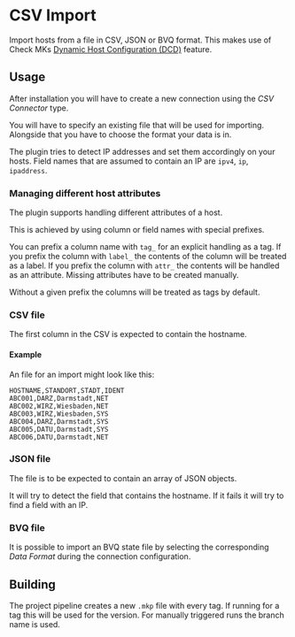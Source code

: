 # CSV Import

Import hosts from a file in CSV, JSON or BVQ format.
This makes use of Check MKs [Dynamic Host Configuration (DCD)](https://docs.checkmk.com/latest/de/dcd.html) feature.

## Usage

After installation you will have to create a new connection using the _CSV Connector_ type.

You will have to specify an existing file that will be used for importing.
Alongside that you have to choose the format your data is in.

The plugin tries to detect IP addresses and set them accordingly on your hosts. Field names that are assumed to contain an IP are `ipv4`, `ip`, `ipaddress`.

### Managing different host attributes

The plugin supports handling different attributes of a host.

This is achieved by using column or field names with special prefixes.

You can prefix a column name with `tag_` for an explicit handling as a tag.
If you prefix the column with `label_` the contents of the column will be treated as a label.
If you prefix the column with `attr_` the contents will be handled as an attribute. Missing attributes have to be created manually.

Without a given prefix the columns will be treated as tags by default.

### CSV file

The first column in the CSV is expected to contain the hostname.

#### Example

An file for an import might look like this:

```
HOSTNAME,STANDORT,STADT,IDENT
ABC001,DARZ,Darmstadt,NET
ABC002,WIRZ,Wiesbaden,NET
ABC003,WIRZ,Wiesbaden,SYS
ABC004,DARZ,Darmstadt,SYS
ABC005,DATU,Darmstadt,SYS
ABC006,DATU,Darmstadt,NET
```

### JSON file

The file is to be expected to contain an array of JSON objects.

It will try to detect the field that contains the hostname.
If it fails it will try to find a field with an IP.

### BVQ file

It is possible to import an BVQ state file by selecting the
corresponding _Data Format_ during the connection configuration.


## Building

The project pipeline creates a new `.mkp` file with every tag.
If running for a tag this will be used for the version. For manually triggered runs the branch name is used.
